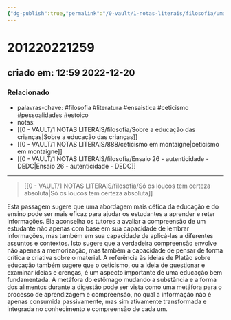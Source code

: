 ```yaml
---
{"dg-publish":true,"permalink":"/0-vault/1-notas-literais/filosofia/uma-abordagem-mais-cetica-da-educacao/","tags":["filosofia","literatura","ensaistica","ceticismo","pessoalidades","estoico"],"dgHomeLink":true,"dgShowLocalGraph":true,"dgShowFileTree":true,"dgEnableSearch":true,"noteIcon":""}
---
```


# 201220221259
## criado em: 12:59 2022-12-20

### Relacionado
- palavras-chave: #filosofia #literatura #ensaistica #ceticismo #pessoalidades #estoico 
- notas: 
- [[0 - VAULT/1 NOTAS LITERAIS/filosofia/Sobre a educação das crianças\|Sobre a educação das crianças]]
- [[0 - VAULT/1 NOTAS LITERAIS/888/ceticismo em montaigne\|ceticismo em montaigne]]
- [[0 - VAULT/1 NOTAS LITERAIS/filosofia/Ensaio 26 - autenticidade - DEDC\|Ensaio 26 - autenticidade - DEDC]]
---
>[[0 - VAULT/1 NOTAS LITERAIS/filosofia/Só os loucos tem certeza absoluta\|Só os loucos tem certeza absoluta]]

Esta passagem sugere que uma abordagem mais cética da educação e do ensino pode ser mais eficaz para ajudar os estudantes a aprender e reter informações. Ela aconselha os tutores a avaliar a compreensão de um estudante não apenas com base em sua capacidade de lembrar informações, mas também em sua capacidade de aplicá-las a diferentes assuntos e contextos. Isto sugere que a verdadeira compreensão envolve não apenas a memorização, mas também a capacidade de pensar de forma crítica e criativa sobre o material. A referência às ideias de Platão sobre educação também sugere que o ceticismo, ou a ideia de questionar e examinar ideias e crenças, é um aspecto importante de uma educação bem fundamentada. A metáfora do estômago mudando a substância e a forma dos alimentos durante a digestão pode ser vista como uma metáfora para o processo de aprendizagem e compreensão, no qual a informação não é apenas consumida passivamente, mas sim ativamente transformada e integrada no conhecimento e compreensão de cada um.